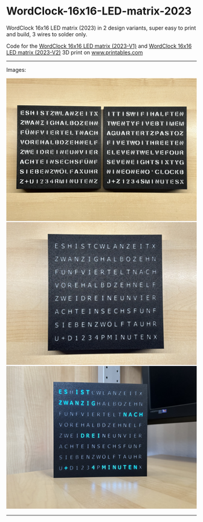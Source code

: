 # WordClock-16x16-LED-matrix-2023

WordClock 16x16 LED matrix (2023) in 2 design variants, super easy to print and build, 3 wires to solder only.

Code for the <a href="https://www.printables.com/de/model/350568-wordclock-16x16-led-matrix-2023-v1">WordClock 16x16 LED matrix (2023-V1)</a> and <a href="https://www.printables.com/de/model/361861-wordclock-16x16-led-matrix-2023-v2">WordClock 16x16 LED matrix (2023-V2)</a> 3D print on <a href="https://www.printables.com">www.printables.com</a>

<hr>

Images:

<img src="./Images/IMG_0691.jpg">

<img src="./Images/IMG_0780.jpg">

<img src="./Images/IMG_0782.jpg">

<hr>
